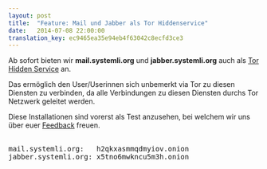 ```yaml
---
layout: post
title:  "Feature: Mail und Jabber als Tor Hiddenservice"
date:   2014-07-08 22:00:00
translation_key: ec9465ea35e94eb4f63042c8ecfd3ce3
---
```

Ab sofort bieten wir **mail.systemli.org** und **jabber.systemli.org** auch als [Tor Hidden Service](https://de.wikipedia.org/wiki/Tor_%28Netzwerk%29#Versteckte_Dienste) an.

Das ermöglich den User/Userinnen sich unbemerkt via Tor zu diesen Diensten zu verbinden,  da alle Verbindungen zu diesen Diensten durchs Tor Netzwerk geleitet werden.

Diese Installationen sind vorerst als Test anzusehen, bei welchem wir uns über euer <a href="mailto:support@systemli.org">Feedback</a> freuen.<br><br> 


<pre>
mail.systemli.org:   h2qkxasmmqdmyiov.onion
jabber.systemli.org: x5tno6mwkncu5m3h.onion
</pre>


